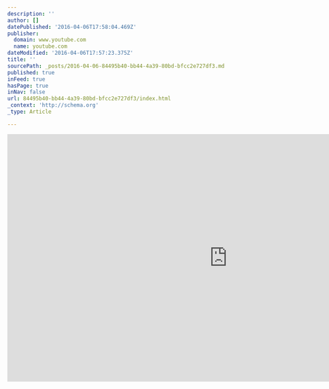 ```yaml
---
description: ''
author: []
datePublished: '2016-04-06T17:58:04.469Z'
publisher:
  domain: www.youtube.com
  name: youtube.com
dateModified: '2016-04-06T17:57:23.375Z'
title: ''
sourcePath: _posts/2016-04-06-84495b40-bb44-4a39-80bd-bfcc2e727df3.md
published: true
inFeed: true
hasPage: true
inNav: false
url: 84495b40-bb44-4a39-80bd-bfcc2e727df3/index.html
_context: 'http://schema.org'
_type: Article

---
```

<iframe width="1000" height="564" src="https://www.youtube.com/embed/mU4rfRwLcas" frameborder="0" allowfullscreen="allowfullscreen" style=""></iframe>